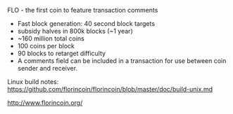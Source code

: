 FLO - the first coin to feature transaction comments

 - Fast block generation: 40 second block targets
 - subsidy halves in 800k blocks (~1 year)
 - ~160 million total coins 
 - 100 coins per block
 - 90 blocks to retarget difficulty
 - A comments field can be included in a transaction for use between coin sender and receiver.

Linux build notes:
https://github.com/florincoin/florincoin/blob/master/doc/build-unix.md

http://www.florincoin.org/
